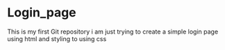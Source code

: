 # Login_page
This is my first Git repository
i am just trying to create a simple login page using html and styling to using css
